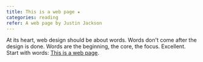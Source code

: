 ```yaml
---
title: This is a web page ★
categories: reading
refer: A web page by Justin Jackson
---
```

At its heart, web design should be about words. Words don't come after the design is done. Words are the beginning, the core, the focus. Excellent. Start with words: [This is a web page](https://justinjackson.ca/words.html).